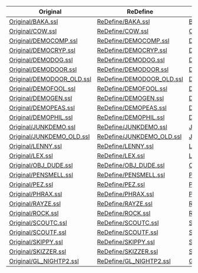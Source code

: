 |  Original                                                |  ReDefine                                                |  Diff                                            |  Error  |
|----------------------------------------------------------|----------------------------------------------------------|--------------------------------------------------|---------|
|  [Original/BAKA.ssl](Original/BAKA.ssl)                  |  [ReDefine/BAKA.ssl](ReDefine/BAKA.ssl)                  |  [BAKA.ssl.diff](BAKA.ssl.diff)                  |  -      |
|  [Original/COW.ssl](Original/COW.ssl)                    |  [ReDefine/COW.ssl](ReDefine/COW.ssl)                    |  [COW.ssl.diff](COW.ssl.diff)                    |  -      |
|  [Original/DEMOCOMP.ssl](Original/DEMOCOMP.ssl)          |  [ReDefine/DEMOCOMP.ssl](ReDefine/DEMOCOMP.ssl)          |  [DEMOCOMP.ssl.diff](DEMOCOMP.ssl.diff)          |  -      |
|  [Original/DEMOCRYP.ssl](Original/DEMOCRYP.ssl)          |  [ReDefine/DEMOCRYP.ssl](ReDefine/DEMOCRYP.ssl)          |  [DEMOCRYP.ssl.diff](DEMOCRYP.ssl.diff)          |  -      |
|  [Original/DEMODOG.ssl](Original/DEMODOG.ssl)            |  [ReDefine/DEMODOG.ssl](ReDefine/DEMODOG.ssl)            |  [DEMODOG.ssl.diff](DEMODOG.ssl.diff)            |  -      |
|  [Original/DEMODOOR.ssl](Original/DEMODOOR.ssl)          |  [ReDefine/DEMODOOR.ssl](ReDefine/DEMODOOR.ssl)          |  [DEMODOOR.ssl.diff](DEMODOOR.ssl.diff)          |  -      |
|  [Original/DEMODOOR_OLD.ssl](Original/DEMODOOR_OLD.ssl)  |  [ReDefine/DEMODOOR_OLD.ssl](ReDefine/DEMODOOR_OLD.ssl)  |  [DEMODOOR_OLD.ssl.diff](DEMODOOR_OLD.ssl.diff)  |  -      |
|  [Original/DEMOFOOL.ssl](Original/DEMOFOOL.ssl)          |  [ReDefine/DEMOFOOL.ssl](ReDefine/DEMOFOOL.ssl)          |  [DEMOFOOL.ssl.diff](DEMOFOOL.ssl.diff)          |  -      |
|  [Original/DEMOGEN.ssl](Original/DEMOGEN.ssl)            |  [ReDefine/DEMOGEN.ssl](ReDefine/DEMOGEN.ssl)            |  [DEMOGEN.ssl.diff](DEMOGEN.ssl.diff)            |  -      |
|  [Original/DEMOPEAS.ssl](Original/DEMOPEAS.ssl)          |  [ReDefine/DEMOPEAS.ssl](ReDefine/DEMOPEAS.ssl)          |  [DEMOPEAS.ssl.diff](DEMOPEAS.ssl.diff)          |  -      |
|  [Original/DEMOPHIL.ssl](Original/DEMOPHIL.ssl)          |  [ReDefine/DEMOPHIL.ssl](ReDefine/DEMOPHIL.ssl)          |  [DEMOPHIL.ssl.diff](DEMOPHIL.ssl.diff)          |  -      |
|  [Original/JUNKDEMO.ssl](Original/JUNKDEMO.ssl)          |  [ReDefine/JUNKDEMO.ssl](ReDefine/JUNKDEMO.ssl)          |  [JUNKDEMO.ssl.diff](JUNKDEMO.ssl.diff)          |  -      |
|  [Original/JUNKDEMO_OLD.ssl](Original/JUNKDEMO_OLD.ssl)  |  [ReDefine/JUNKDEMO_OLD.ssl](ReDefine/JUNKDEMO_OLD.ssl)  |  [JUNKDEMO_OLD.ssl.diff](JUNKDEMO_OLD.ssl.diff)  |  -      |
|  [Original/LENNY.ssl](Original/LENNY.ssl)                |  [ReDefine/LENNY.ssl](ReDefine/LENNY.ssl)                |  [LENNY.ssl.diff](LENNY.ssl.diff)                |  -      |
|  [Original/LEX.ssl](Original/LEX.ssl)                    |  [ReDefine/LEX.ssl](ReDefine/LEX.ssl)                    |  [LEX.ssl.diff](LEX.ssl.diff)                    |  -      |
|  [Original/OBJ_DUDE.ssl](Original/OBJ_DUDE.ssl)          |  [ReDefine/OBJ_DUDE.ssl](ReDefine/OBJ_DUDE.ssl)          |  [OBJ_DUDE.ssl.diff](OBJ_DUDE.ssl.diff)          |  -      |
|  [Original/PENSMELL.ssl](Original/PENSMELL.ssl)          |  [ReDefine/PENSMELL.ssl](ReDefine/PENSMELL.ssl)          |  [PENSMELL.ssl.diff](PENSMELL.ssl.diff)          |  -      |
|  [Original/PEZ.ssl](Original/PEZ.ssl)                    |  [ReDefine/PEZ.ssl](ReDefine/PEZ.ssl)                    |  [PEZ.ssl.diff](PEZ.ssl.diff)                    |  -      |
|  [Original/PHRAX.ssl](Original/PHRAX.ssl)                |  [ReDefine/PHRAX.ssl](ReDefine/PHRAX.ssl)                |  [PHRAX.ssl.diff](PHRAX.ssl.diff)                |  -      |
|  [Original/RAYZE.ssl](Original/RAYZE.ssl)                |  [ReDefine/RAYZE.ssl](ReDefine/RAYZE.ssl)                |  [RAYZE.ssl.diff](RAYZE.ssl.diff)                |  -      |
|  [Original/ROCK.ssl](Original/ROCK.ssl)                  |  [ReDefine/ROCK.ssl](ReDefine/ROCK.ssl)                  |  [ROCK.ssl.diff](ROCK.ssl.diff)                  |  -      |
|  [Original/SCOUTC.ssl](Original/SCOUTC.ssl)              |  [ReDefine/SCOUTC.ssl](ReDefine/SCOUTC.ssl)              |  [SCOUTC.ssl.diff](SCOUTC.ssl.diff)              |  -      |
|  [Original/SCOUTF.ssl](Original/SCOUTF.ssl)              |  [ReDefine/SCOUTF.ssl](ReDefine/SCOUTF.ssl)              |  [SCOUTF.ssl.diff](SCOUTF.ssl.diff)              |  -      |
|  [Original/SKIPPY.ssl](Original/SKIPPY.ssl)              |  [ReDefine/SKIPPY.ssl](ReDefine/SKIPPY.ssl)              |  [SKIPPY.ssl.diff](SKIPPY.ssl.diff)              |  -      |
|  [Original/SKIZZER.ssl](Original/SKIZZER.ssl)            |  [ReDefine/SKIZZER.ssl](ReDefine/SKIZZER.ssl)            |  [SKIZZER.ssl.diff](SKIZZER.ssl.diff)            |  -      |
|  [Original/GL_NIGHTP2.ssl](Original/GL_NIGHTP2.ssl)      |  [ReDefine/GL_NIGHTP2.ssl](ReDefine/GL_NIGHTP2.ssl)      |  [GL_NIGHTP2.ssl.diff](GL_NIGHTP2.ssl.diff)      |  -      |
